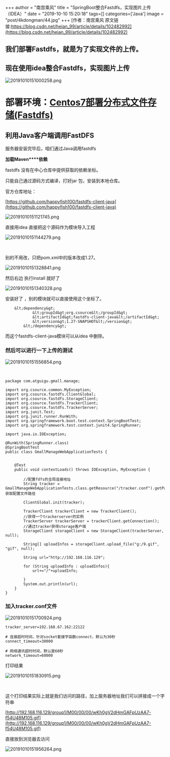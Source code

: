 +++
author = "南宫乘风"
title = "SpringBoot整合Fastdfs，实现图片上传（IDEA）"
date = "2019-10-10 15:20:18"
tags=[]
categories=['Java']
image = "post/4kdongman/44.jpg"
+++
[作者：南宫乘风   原文链接:https://blog.csdn.net/heian_99/article/details/102482992](https://blog.csdn.net/heian_99/article/details/102482992)

## **我们部署Fastdfs，就是为了实现文件的上传。**

## **现在使用idea整合Fastdfs，实现图片上传**

![20191010151000258.png](https://img-blog.csdnimg.cn/20191010151000258.png)

# **部署环境：[Centos7部署分布式文件存储(Fastdfs)](https://blog.csdn.net/heian_99/article/details/102477556)**

## 利用Java客户端调用FastDFS

服务器安装完毕后，咱们通过Java调用fastdfs

**加载Maven****依赖**

fastdfs 没有在中心仓库中提供获取的依赖坐标。

只能自己通过源码方式编译，打好jar 包，安装到本地仓库。

官方仓库地址：

[https://github.com/happyfish100/fastdfs-client-java](https://github.com/happyfish100/fastdfs-client-java)

![20191010151121745.png](https://img-blog.csdnimg.cn/20191010151121745.png)

直接用idea 直接把这个源码作为模块导入工程

![20191010151144279.png](https://img-blog.csdnimg.cn/20191010151144279.png)

 

别的不用改，只把pom.xml中的版本改成1.27。

![20191010151328841.png](https://img-blog.csdnimg.cn/20191010151328841.png)

然后右边 执行install 就好了

![20191010151340328.png](https://img-blog.csdnimg.cn/20191010151340328.png)

安装好了 ，别的模块就可以直接使用这个坐标了。

```
    &lt;dependency&gt;
            &lt;groupId&gt;org.csource&lt;/groupId&gt;
            &lt;artifactId&gt;fastdfs-client-java&lt;/artifactId&gt;
            &lt;version&gt;1.27-SNAPSHOT&lt;/version&gt;
        &lt;/dependency&gt;
```

而这个fastdfs-client-java模块可以从idea 中删除。

### **然后可以进行一下上传的测试**

![20191010151556854.png](https://img-blog.csdnimg.cn/20191010151556854.png)

 

```
package com.atguigu.gmall.manage;

import org.csource.common.MyException;
import org.csource.fastdfs.ClientGlobal;
import org.csource.fastdfs.StorageClient;
import org.csource.fastdfs.TrackerClient;
import org.csource.fastdfs.TrackerServer;
import org.junit.Test;
import org.junit.runner.RunWith;
import org.springframework.boot.test.context.SpringBootTest;
import org.springframework.test.context.junit4.SpringRunner;

import java.io.IOException;

@RunWith(SpringRunner.class)
@SpringBootTest
public class GmallManageWebApplicationTests {


    @Test
    public void contextLoads() throws IOException, MyException {

        //配置fdfs的全局连接地址
        String tracker = GmallManageWebApplicationTests.class.getResource("/tracker.conf").getPath();//获取配置文件路径

        ClientGlobal.init(tracker);

        TrackerClient trackerClient = new TrackerClient();
        //获得一个trackerserver的实例
        TrackerServer trackerServer = trackerClient.getConnection();
        //通过tracker获得storage客户端
        StorageClient storageClient = new StorageClient(trackerServer, null);

        String[] uploadInfos = storageClient.upload_file("g:/9.gif", "gif", null);

        String url="http://192.168.116.129";

        for (String uploadInfo : uploadInfos){
            url+="/"+uploadInfo;

        }
        System.out.println(url);
    }
}

```

### **加入tracker.conf文件**

![20191010151700924.png](https://img-blog.csdnimg.cn/20191010151700924.png)

```
tracker_server=192.168.67.162:22122

# 连接超时时间，针对socket套接字函数connect，默认为30秒
connect_timeout=30000

# 网络通讯超时时间，默认是60秒
network_timeout=60000

```

打印结果

![20191010151830915.png](https://img-blog.csdnimg.cn/20191010151830915.png)

 

这个打印结果实际上就是我们访问的路径，加上服务器地址我们可以拼接成一个字符串

[http://192.168.116.129/group1/M00/00/00/wKh0gV2dHmGAFpUzAA7-f54U48M105.gif](http://192.168.116.129/group1/M00/00/00/wKh0gV2dHmGAFpUzAA7-f54U48M105.gif)

直接放到浏览器去访问

![20191010151956264.png](https://img-blog.csdnimg.cn/20191010151956264.png)

 

 
